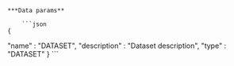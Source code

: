     ***Data params**

        ```json
    {
  "name" : "DATASET",
  "description" : "Dataset description",
  "type" : "DATASET"
}
        ```
